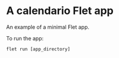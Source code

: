 # A calendario Flet app

An example of a minimal Flet app.

To run the app:

```
flet run [app_directory]
```